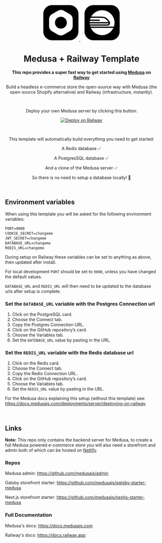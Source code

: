 <div align="center">
  <a href="https://medusajs.com" target="_blank" rel="noopener">
    <img alt="Medusa" src="/logos/maedusa_js.png" width="120" />
  </a>
  <span>&nbsp;&nbsp;</span>
  <a href="https://medusajs.com" target="_blank" rel="noopener">
    <img alt="Medusa" src="/logos/railway_app.png" width="120" />
  </a>

# Medusa + Railway Template

**This repo provides a super fast way to get started using <a href="https://medusajs.com" target="_blank" rel="noopener">Medusa</a> on <a href="https://railway.app" target="_blank" rel="noopener">Railway</a>**

Build a headless e-commerce store the open-source way with Medusa (the open-source Shopify alternative) and Railway (infrastructure, instantly).

<br />

Deploy your own Medusa server by clicking this button:

[![Deploy on Railway](https://railway.app/button.svg)](https://railway.app/new/template/0DaHVH?referralCode=QB7L2P)

<br />

This template will automatically build everything you need to get started:

A Redis database ✅

A PostgresSQL database ✅

And a clone of the Medusa server ✅

So there is no need to setup a database locally! 🎉
<br />

</div>

<br />

## Environment variables

When using this template you will be asked for the following environment variables:

```EditorConfig
PORT=9000
COOKIE_SECRET=changeme
JWT_SECRET=changeme
DATABASE_URL=changeme
REDIS_URL=changeme
```

During setup on Railway these variables can be set to anything as above, then updated after install.

For local development `PORT` should be set to `9000`, unless you have changed the default values.

`DATABASE_URL` and `REDIS_URL` will then need to be updated to the database urls after setup is complete.

### Set the `DATABASE_URL` variable with the Postgres Connection url

1. Click on the PostgreSQL card.
2. Choose the Connect tab.
3. Copy the Postgres Connection URL.
4. Click on the GitHub repository’s card.
5. Choose the Variables tab.
6. Set the `DATEBASE_URL` value by pasting in the URL.

### Set the `REDIS_URL` variable with the Redis database url

1. Click on the Redis card.
2. Choose the Connect tab.
3. Copy the Redis Connection URL.
4. Click on the GitHub repository’s card.
5. Choose the Variables tab.
6. Set the `REDIS_URL` value by pasting in the URL.

For the Medusa docs explaining this setup (without this template) see: <a href="https://docs.medusajs.com/deployments/server/deploying-on-railway" target="_blank" rel="noopener">https://docs.medusajs.com/deployments/server/deploying-on-railway</a>.

<br />

## Links

**Note:** This repo only contains the backend server for Medusa, to create a full Medusa powered e-commerce store you will also need a storefront and admin both of which can be hosted on <a href="https://www.netlify.com" target="_blank" rel="noopener">Netlify</a>.

### Repos

Medusa admin: <a href="https://github.com/medusajs/admin" target="_blank" rel="noopener">https://github.com/medusajs/admin</a>

Gatsby storefront starter: <a href="https://github.com/medusajs/gatsby-starter-medusa" target="_blank" rel="noopener">https://github.com/medusajs/gatsby-starter-medusa</a>

Next.js storefront starter: <a href="https://github.com/medusajs/nextjs-starter-medusa" target="_blank" rel="noopener">https://github.com/medusajs/nextjs-starter-medusa</a>

### Full Documentation

Medusa's docs: <a href="https://docs.medusajs.com" target="_blank" rel="noopener">https://docs.medusajs.com</a>

Railway's docs: <a href="https://docs.railway.app" target="_blank" rel="noopener">https://docs.railway.app</a>
